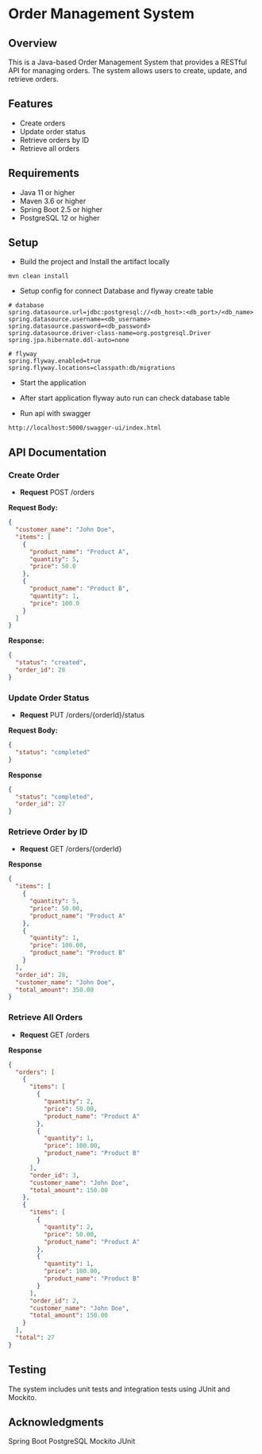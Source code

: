 # Order Management System

## Overview

This is a Java-based Order Management System that provides a RESTful API for managing orders. The system allows users to create, update, and retrieve orders.

## Features

- Create orders
- Update order status
- Retrieve orders by ID
- Retrieve all orders

## Requirements

- Java 11 or higher
- Maven 3.6 or higher
- Spring Boot 2.5 or higher
- PostgreSQL 12 or higher

## Setup

- Build the project and Install the artifact locally
``` 
mvn clean install
```

- Setup config for connect Database and flyway create table

```properties
# database
spring.datasource.url=jdbc:postgresql://<db_host>:<db_port>/<db_name>
spring.datasource.username=<db_username>
spring.datasource.password=<db_password>
spring.datasource.driver-class-name=org.postgresql.Driver
spring.jpa.hibernate.ddl-auto=none

# flyway
spring.flyway.enabled=true
spring.flyway.locations=classpath:db/migrations
```

- Start the application

- After start application flyway auto run can check database table

- Run api with swagger
```
http://localhost:5000/swagger-ui/index.html
```

## API Documentation

### Create Order

- **Request** POST /orders

**Request Body:**

```json
{
  "customer_name": "John Doe",
  "items": [
    {
      "product_name": "Product A",
      "quantity": 5,
      "price": 50.0
    },
    {
      "product_name": "Product B",
      "quantity": 1,
      "price": 100.0
    }
  ]
}
```

**Response:**

```json
{
  "status": "created",
  "order_id": 28
}
```

### Update Order Status

- **Request** PUT /orders/{orderId}/status

**Request Body:**

```Json
{ 
  "status": "completed"
}
```

**Response**

```json
{
  "status": "completed",
  "order_id": 27
}
```

### Retrieve Order by ID

- **Request** GET /orders/{orderId}

**Response**

```Json
{
  "items": [
    {
      "quantity": 5,
      "price": 50.00,
      "product_name": "Product A"
    },
    {
      "quantity": 1,
      "price": 100.00,
      "product_name": "Product B"
    }
  ],
  "order_id": 28,
  "customer_name": "John Doe",
  "total_amount": 350.00
}
```

### Retrieve All Orders

- **Request** GET /orders

**Response**

```Json
{
  "orders": [
    {
      "items": [
        {
          "quantity": 2,
          "price": 50.00,
          "product_name": "Product A"
        },
        {
          "quantity": 1,
          "price": 100.00,
          "product_name": "Product B"
        }
      ],
      "order_id": 3,
      "customer_name": "John Doe",
      "total_amount": 150.00
    },
    {
      "items": [
        {
          "quantity": 2,
          "price": 50.00,
          "product_name": "Product A"
        },
        {
          "quantity": 1,
          "price": 100.00,
          "product_name": "Product B"
        }
      ],
      "order_id": 2,
      "customer_name": "John Doe",
      "total_amount": 150.00
    }
  ],
  "total": 27
}
```

## Testing

The system includes unit tests and integration tests using JUnit and Mockito.

## Acknowledgments

Spring Boot
PostgreSQL
Mockito
JUnit

